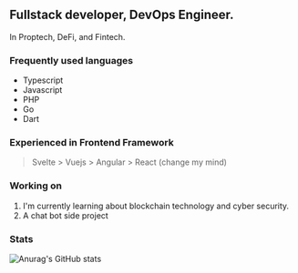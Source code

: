 ## Fullstack developer, DevOps Engineer.
In Proptech, DeFi, and Fintech.

### Frequently used languages
- Typescript
- Javascript
- PHP
- Go
- Dart

### Experienced in Frontend Framework
> Svelte > Vuejs > Angular > React (change my mind)

### Working on
1. I'm currently learning about blockchain technology and cyber security.
2. A chat bot side project

### Stats
![Anurag's GitHub stats](https://github-readme-stats.vercel.app/api?username=HooEP01&show_icons=true&theme=radical)
